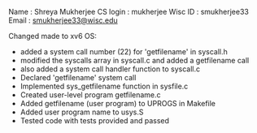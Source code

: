 Name : Shreya Mukherjee
CS login : mukherjee
Wisc ID : smukherjee33
Email : smukherjee33@wisc.edu

Changed made to xv6 OS:

- added a system call number (22) for 'getfilename' in syscall.h
- modified the syscalls array in syscall.c and added a getfilename call
- also added a system call handler function to syscall.c
- Declared 'getfilename' system call 
- Implemented sys_getfilename function in sysfile.c
- Created user-level program getfilename.c
- Added getfilename (user program) to UPROGS in Makefile
- Added user program name to usys.S 
- Tested code with tests provided and passed
